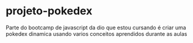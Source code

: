 # projeto-pokedex
Parte do bootcamp de javascript da dio que estou cursando é criar uma pokedex dinamica usando varios conceitos aprendidos durante as aulas
